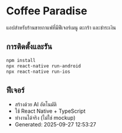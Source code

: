 # Coffee Paradise

แอปสำหรับร้านขายกาแฟที่มีฟีเจอร์เมนู ตะกร้า และชำระเงิน

## การติดตั้งและรัน

```bash
npm install
npx react-native run-android
npx react-native run-ios
```

## ฟีเจอร์

- สร้างด้วย AI อัตโนมัติ
- ใช้ React Native + TypeScript
- ทำงานได้จริง (ไม่ใช่ mockup)
- Generated: 2025-09-27 12:53:27
